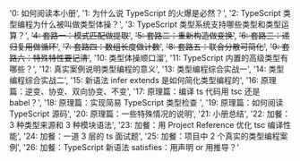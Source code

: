 
'0: 如何阅读本小册',
'1: 为什么说 TypeScript 的火爆是必然？',
'2: TypeScript 类型编程为什么被叫做类型体操？',
'3: TypeScript 类型系统支持哪些类型和类型运算？',
~~'4: 套路一：模式匹配做提取'~~,
~~'5: 套路二：重新构造做变换'~~,
~~'6: 套路三：递归复用做循环'~~,
~~'7: 套路四：数组长度做计数'~~,
~~'8: 套路五：联合分散可简化'~~,
~~'9: 套路六：特殊特性要记清'~~,
'10: 类型体操顺口溜',
'11: TypeScript 内置的高级类型有哪些？',
'12: 真实案例说明类型编程的意义',
'13: 类型编程综合实战一',
'14: 类型编程综合实战二',
'15: 新语法 infer extends 是如何简化类型编程的',
'16: 原理篇：逆变、协变、双向协变、不变',
'17: 原理篇：编译 ts 代码用 tsc 还是 babel？',
'18: 原理篇：实现简易 TypeScript 类型检查 ',
'19: 原理篇：如何阅读 TypeScript 源码',
'20: 原理篇：一些特殊情况的说明',
'21: 小册总结',
'22: 加餐：3 种类型来源和 3 种模块语法',
'23: 加餐：用 Project Reference 优化 tsc 编译性能',
'24: 加餐：一道 3 层的 ts 面试题',
'25: 加餐：项目中 2 个真实的类型编程案例',
'26: 加餐：TypeScript 新语法 satisfies：用声明 or 用推导？'